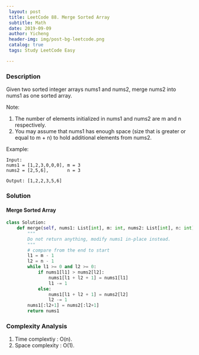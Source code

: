 ```yaml
--- 
 layout: post
 title: LeetCode 88. Merge Sorted Array
 subtitle: Math
 date: 2019-09-09
 author: Yicheng
 header-img: img/post-bg-leetcode.png
 catalog: true
 tags: Study LeetCode Easy

---
```


### Description

Given two sorted integer arrays nums1 and nums2, merge nums2 into nums1 as one sorted array.

Note:

1. The number of elements initialized in nums1 and nums2 are m and n respectively.
2. You may assume that nums1 has enough space (size that is greater or equal to m + n) to hold additional elements from nums2.

Example:
```
Input:
nums1 = [1,2,3,0,0,0], m = 3
nums2 = [2,5,6],       n = 3

Output: [1,2,2,3,5,6]
```

### Solution

#### Merge Sorted Array

```python
class Solution:
    def merge(self, nums1: List[int], m: int, nums2: List[int], n: int) -> None:
        """
        Do not return anything, modify nums1 in-place instead.
        """
        # compare from the end to start
        l1 = m - 1
        l2 = n - 1
        while l1 >= 0 and l2 >= 0:
            if nums1[l1] > nums2[l2]:
                nums1[l1 + l2 + 1] = nums1[l1]
                l1 -= 1
            else:
                nums1[l1 + l2 + 1] = nums2[l2]
                l2 -= 1
        nums1[:l2+1] = nums2[:l2+1]
        return nums1
```

### Complexity Analysis

1. Time complextiy : O(n).
2. Space complexity : O(1).
